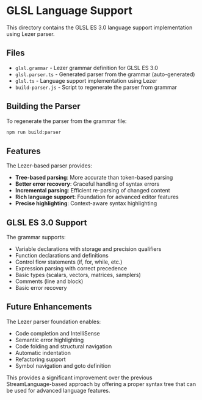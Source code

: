 # GLSL Language Support

This directory contains the GLSL ES 3.0 language support implementation using Lezer parser.

## Files

- `glsl.grammar` - Lezer grammar definition for GLSL ES 3.0
- `glsl.parser.ts` - Generated parser from the grammar (auto-generated)
- `glsl.ts` - Language support implementation using Lezer
- `build-parser.js` - Script to regenerate the parser from grammar

## Building the Parser

To regenerate the parser from the grammar file:

```bash
npm run build:parser
```

## Features

The Lezer-based parser provides:

- **Tree-based parsing**: More accurate than token-based parsing
- **Better error recovery**: Graceful handling of syntax errors
- **Incremental parsing**: Efficient re-parsing of changed content
- **Rich language support**: Foundation for advanced editor features
- **Precise highlighting**: Context-aware syntax highlighting

## GLSL ES 3.0 Support

The grammar supports:

- Variable declarations with storage and precision qualifiers
- Function declarations and definitions
- Control flow statements (if, for, while, etc.)
- Expression parsing with correct precedence
- Basic types (scalars, vectors, matrices, samplers)
- Comments (line and block)
- Basic error recovery

## Future Enhancements

The Lezer parser foundation enables:

- Code completion and IntelliSense
- Semantic error highlighting
- Code folding and structural navigation
- Automatic indentation
- Refactoring support
- Symbol navigation and goto definition

This provides a significant improvement over the previous StreamLanguage-based approach by offering a proper syntax tree that can be used for advanced language features.